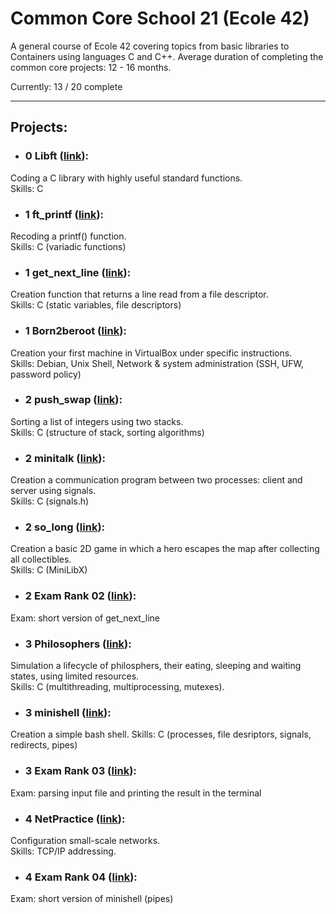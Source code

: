 
# Common Core School 21 (Ecole 42)

A general course of Ecole 42 covering topics from basic libraries to Containers using languages C and C++. Average duration of completing the common core projects: 12 - 16 months.

Currently: 13 / 20 complete

---

## Projects:
* ### 0 Libft ([link](https://github.com/GuttenberG455/school21_common_core/tree/main/010_libft)): 
Coding a C library with highly useful standard functions. </br>
Skills: C

* ### 1 ft_printf ([link](https://github.com/GuttenberG455/school21_common_core/tree/main/021_printf)): 
Recoding a printf() function.</br>
Skills: C (variadic functions)

* ### 1 get_next_line ([link](https://github.com/GuttenberG455/school21_common_core/tree/main/020_get_next_line)):  
Creation function that returns a line read from a file descriptor.</br>
Skills: C (static variables, file descriptors)

* ### 1 Born2beroot ([link](https://github.com/GuttenberG455/school21_common_core/tree/main/022_born2beroot)): 
Creation your first machine in VirtualBox under specific instructions.</br>
Skills: Debian, Unix Shell, Network & system administration (SSH, UFW, password policy)

* ### 2 push_swap ([link](https://github.com/GuttenberG455/school21_common_core/tree/main/030_push_swap)): 
Sorting a list of integers using two stacks. </br>
Skills: C (structure of stack, sorting algorithms)

* ### 2 minitalk ([link](https://github.com/GuttenberG455/school21_common_core/tree/main/031_minitalk)):
Creation a communication program between two processes: client and server using signals. </br> 
Skills: C (signals.h)

* ### 2 so_long ([link](https://github.com/GuttenberG455/school21_common_core/tree/main/032_so_long)):
Creation a basic 2D game in which a hero escapes the map after collecting all collectibles. </br>
Skills: C (MiniLibX)

* ### 2 Exam Rank 02 ([link](https://github.com/GuttenberG455/school21_common_core/tree/main/03_Exam)): 
Exam: short version of get_next_line

* ### 3 Philosophers ([link](https://github.com/GuttenberG455/school21_common_core/tree/main/041_Philosophers)):
Simulation a lifecycle of philosphers, their eating, sleeping and waiting states, using limited resources.</br>
Skills: C (multithreading, multiprocessing, mutexes).

* ### 3 minishell ([link](https://github.com/GuttenberG455/school21_common_core/tree/main/040_minishell)):
Creation a simple bash shell.
Skills: C (processes, file desriptors, signals, redirects, pipes)

* ### 3 Exam Rank 03 ([link](https://github.com/GuttenberG455/school21_common_core/tree/main/04_Exam)): 
Exam: parsing input file and printing the result in the terminal

* ### 4 NetPractice ([link](https://github.com/GuttenberG455/school21_common_core/tree/main/050_Net_Practice)): 
Configuration small-scale networks. </br> 
Skills: TCP/IP addressing.

* ### 4 Exam Rank 04 ([link](https://github.com/GuttenberG455/school21_common_core/tree/main/05_Exam)): 
Exam: short version of minishell (pipes)
